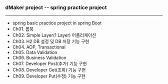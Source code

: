 ### dMaker project -- spring practice project
***
+ spring basic practice project in spring Boot
+ Ch01. 롬북 
+ Ch02. Simple Layer(1 Layer) 어플리케이션
+ Ch03. H2 DB 설정 및 DB 저장 기능 구현
+ Ch04. AOP, Transactional
+ Ch05. Data Validation
+ Ch06. Business Validation
+ Ch07. Developer Post(추가) 기능 구현
+ Ch08. Developer Get(조회) 기능 구현
+ Ch09. Developer Put(수정) 기능 구현